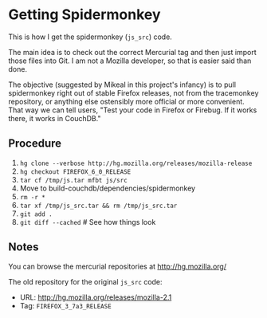 # Getting Spidermonkey

This is how I get the spidermonkey (`js_src`) code.

The main idea is to check out the correct Mercurial tag and then just import those files into Git. I am not a Mozilla developer, so that is easier said than done.

The objective (suggested by Mikeal in this project's infancy) is to pull spidermonkey right out of stable Firefox releases, not from the tracemonkey repository, or anything else ostensibly more official or more convenient. That way we can tell users, "Test your code in Firefox or Firebug. If it works there, it works in CouchDB."

## Procedure

1. `hg clone --verbose http://hg.mozilla.org/releases/mozilla-release`
1. `hg checkout FIREFOX_6_0_RELEASE`
1. `tar cf /tmp/js.tar mfbt js/src`
1. Move to build-couchdb/dependencies/spidermonkey
1. `rm -r *`
1. `tar xf /tmp/js_src.tar && rm /tmp/js_src.tar`
1. `git add .`
1. `git diff --cached` # See how things look

## Notes

You can browse the mercurial repositories at http://hg.mozilla.org/

The old repository for the original `js_src` code:

* URL: http://hg.mozilla.org/releases/mozilla-2.1
* Tag: `FIREFOX_3_7a3_RELEASE`

